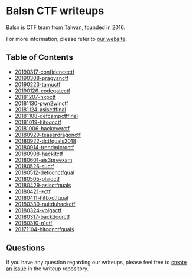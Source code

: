 # Balsn CTF writeups

Balsn is CTF team from [Taiwan](https://taiwan.gov.tw/), founded in 2016. 

For more information, please refer to [our website](https://balsn.tw/).

## Table of Contents

- [20190317-confidencectf](20190317-confidencectf/)
- [20190308-pragyanctf](20190308-pragyanctf/)
- [20190223-tamuctf](20190223-tamuctf/)
- [20190126-codegatectf](20190126-codegatectf/)
- [20181207-hxpctf](20181207-hxpctf/)
- [20181130-pwn2winctf](20181130-pwn2winctf/)
- [20181124-asisctffinal](20181124-asisctffinal/)
- [20181108-defcampctffinal](20181108-defcampctffinal/)
- [20181019-hitconctf](20181019-hitconctf/)
- [20181006-hackoverctf](20181006-hackoverctf/)
- [20180929-teaserdragonctf](20180929-teaserdragonctf/)
- [20180922-dctfquals2018](20180922-dctfquals2018/)
- [20180914-trendmicroctf](20180914-trendmicroctf/)
- [20180908-hackitctf](20180908-hackitctf/)
- [20180601-ais3preexam](20180601-ais3preexam/)
- [20180526-suctf](20180526-suctf/)
- [20180512-defconctfqual](20180512-defconctfqual/)
- [20180505-plaidctf](20180505-plaidctf/)
- [20180429-asisctfquals](20180429-asisctfquals/)
- [20180421-*ctf](20180421-*ctf/)
- [20180411-hitbxctfqual](20180411-hitbxctfqual/)
- [20180330-nuitduhackctf](20180330-nuitduhackctf/)
- [20180324-volgactf](20180324-volgactf/)
- [20180317-backdoorctf](20180317-backdoorctf/)
- [20180310-n1ctf](20180310-n1ctf/)
- [20171104-hitconctfquals](20171104-hitconctfquals/)


## Questions

If you have any question regarding our writeups, please feel free to [create an issue](https://github.com/balsn/ctf_writeup/issues) in the writeup repository.

